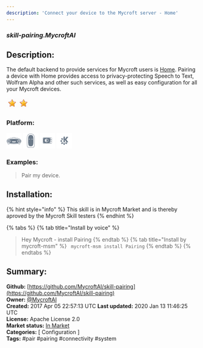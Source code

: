 ```yaml
---
description: 'Connect your device to the Mycroft server - Home'
---
```


### _skill-pairing.MycroftAI_  
## Description:  
The default backend to provide services for Mycroft users is
[Home](https://home.mycroft.ai/).  Pairing a device with Home provides access
to privacy-protecting Speech to Text, Wolfram Alpha and other such services,
as well as easy configuration for all your Mycroft devices.  
  
![](../.gitbook/assets/star.png)![](../.gitbook/assets/star.png)  
  
### Platform:  
 ![Mark I](../.gitbook/assets/mark-1-icon.png)  ![Mark II](../.gitbook/assets/mark-2-icon.png)  ![Picroft](../.gitbook/assets/picroft-icon.png)  ![plasmoid](../.gitbook/assets/kde.png)   
### Examples:  
> Pair my device.  
  
## Installation:  
{% hint style="info" %}
This skill is in Mycroft Market and is thereby aproved by the Mycroft Skill testers
{% endhint %}
    
{% tabs %}
{% tab title="Install by voice" %}
> Hey Mycroft - install Pairing
{% endtab %}
  {% tab title="Install by mycroft-msm" %}
``` mycroft-msm install Pairing```
{% endtab %}
  {% endtabs %}
    
## Summary:  
**Github:** [https://github.com/MycroftAI/skill-pairing](https://github.com/MycroftAI/skill-pairing)  
**Owner:** [@MycroftAI](https://github.com/MycroftAI)  
**Created:** 2017 Apr 05 22:57:13 UTC  **Last updated:** 2020 Jan 13 11:46:25 UTC  
**License:** Apache License 2.0  
**Market status:** [In Market](https://market.mycroft.ai/skill/mycroft-pairing)  
**Categories:** [ Configuration ]   
**Tags:** \#pair \#pairing \#connectivity \#system   
